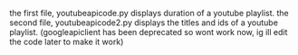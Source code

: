 the first file, youtubeapicode.py displays duration of a youtube playlist.
the second file, youtubeapicode2.py displays the titles and ids of a youtube playlist.
(googleapiclient has been deprecated so wont work now, ig ill edit the code later to make it work)
